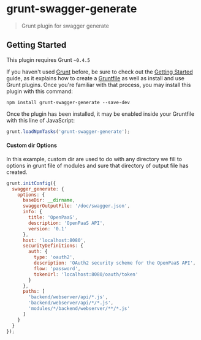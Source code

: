 # grunt-swagger-generate

> Grunt plugin for swagger generate

## Getting Started
This plugin requires Grunt `~0.4.5`

If you haven't used [Grunt](http://gruntjs.com/) before, be sure to check out the [Getting Started](http://gruntjs.com/getting-started) guide, as it explains how to create a [Gruntfile](http://gruntjs.com/sample-gruntfile) as well as install and use Grunt plugins. Once you're familiar with that process, you may install this plugin with this command:

```shell
npm install grunt-swagger-generate --save-dev
```

Once the plugin has been installed, it may be enabled inside your Gruntfile with this line of JavaScript:

```js
grunt.loadNpmTasks('grunt-swagger-generate');
```


#### Custom dir Options
In this example, custom dir are used to do with any directory we fill to options in grunt file of modules and sure that directory of output file has created.

```js
grunt.initConfig({
  swagger_generate: {
    options: {
      baseDir: __dirname,
      swaggerOutputFile: '/doc/swagger.json',
      info: {
        title: 'OpenPaaS',
        description: 'OpenPaaS API',
        version: '0.1'
      },
      host: 'localhost:8080',
      securityDefinitions: {
        auth: {
          type: 'oauth2',
          description: 'OAuth2 security scheme for the OpenPaaS API',
          flow: 'password',
          tokenUrl: 'localhost:8080/oauth/token'
        }
      },
      paths: [
        'backend/webserver/api/*.js',
        'backend/webserver/api/*/*.js',
        'modules/*/backend/webserver/**/*.js'
      ]
    }
  }
});
```
